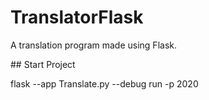 # TranslatorFlask
A translation program made using Flask.

## Start Project

flask --app Translate.py --debug run -p 2020
